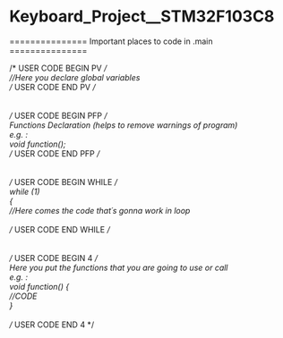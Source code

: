 # Keyboard_Project__STM32F103C8

===============   Important places to code in .main   ===============
<br />

/* USER CODE BEGIN PV */ <br />
//Here you declare global variables <br />
/* USER CODE END PV */ <br />
<br />
<br />
/* USER CODE BEGIN PFP */ <br />
Functions Declaration (helps to remove warnings of program) <br />
e.g. : <br />
void function(); <br />
/* USER CODE END PFP */ <br />
<br />
<br />
/* USER CODE BEGIN WHILE */ <br />
while (1) <br />
{ <br />
//Here comes the code that´s gonna work in loop <br />
<br />
 /* USER CODE END WHILE */ <br />
 <br />
<br />
/* USER CODE BEGIN 4 */ <br />
Here you put the functions that you are going to use or call <br />
e.g. : <br />
void function() { <br />
//CODE <br />
} <br />
<br />
/* USER CODE END 4 */ <br />

